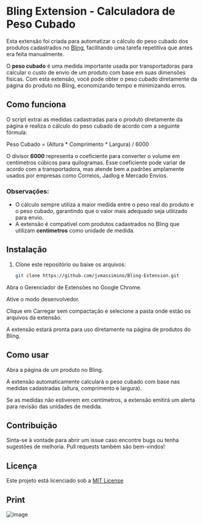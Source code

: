 # Bling Extension - Calculadora de Peso Cubado

Esta extensão foi criada para automatizar o cálculo do peso cubado dos produtos cadastrados no [Bling](https://www.bling.com.br), facilitando uma tarefa repetitiva que antes era feita manualmente.

O **peso cubado** é uma medida importante usada por transportadoras para calcular o custo de envio de um produto com base em suas dimensões físicas. Com esta extensão, você pode obter o peso cubado diretamente da página do produto no Bling, economizando tempo e minimizando erros.

## Como funciona

O script extrai as medidas cadastradas para o produto diretamente da página e realiza o cálculo do peso cubado de acordo com a seguinte fórmula:

Peso Cubado = (Altura * Comprimento * Largura) / 6000

O divisor **6000** representa o coeficiente para converter o volume em centímetros cúbicos para quilogramas. Esse coeficiente pode variar de acordo com a transportadora, mas atende bem a padrões amplamente usados por empresas como Correios, Jadlog e Mercado Envios.

### Observações:
- O cálculo sempre utiliza a maior medida entre o peso real do produto e o peso cubado, garantindo que o valor mais adequado seja utilizado para envio.
- A extensão é compatível com produtos cadastrados no Bling que utilizam **centímetros** como unidade de medida.

## Instalação

1. Clone este repositório ou baixe os arquivos:
   ```bash
   git clone https://github.com/jvmassimino/Bling-Extension.git


Abra o Gerenciador de Extensões no Google Chrome.

Ative o modo desenvolvedor.

Clique em Carregar sem compactação e selecione a pasta onde estão os arquivos da extensão.

A extensão estará pronta para uso diretamente na página de produtos do Bling.

## Como usar

Abra a página de um produto no Bling.

A extensão automaticamente calculará o peso cubado com base nas medidas cadastradas (altura, comprimento e largura).

Se as medidas não estiverem em centímetros, a extensão emitirá um alerta para revisão das unidades de medida.

## Contribuição

Sinta-se à vontade para abrir um issue caso encontre bugs ou tenha sugestões de melhoria. Pull requests também são bem-vindos!

## Licença
Este projeto está licenciado sob a [MIT License](https://github.com/jvMassimino/Bling-Extension/blob/main/LICENSE)

## Print

![image](https://github.com/user-attachments/assets/a97c4b38-641a-47e1-9d8f-233decdf1423)
